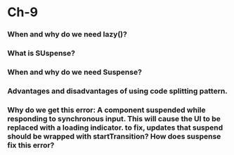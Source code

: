 # Ch-9

### When and why do we need lazy()?


### What is SUspense?


### When and why do we need Suspense?


### Advantages and disadvantages of using code splitting pattern.


### Why do we get this error: A component suspended while responding to synchronous input. This will cause the UI to be replaced with a loading indicator. to fix, updates that suspend should be wrapped with startTransition? How does suspense fix this error?
